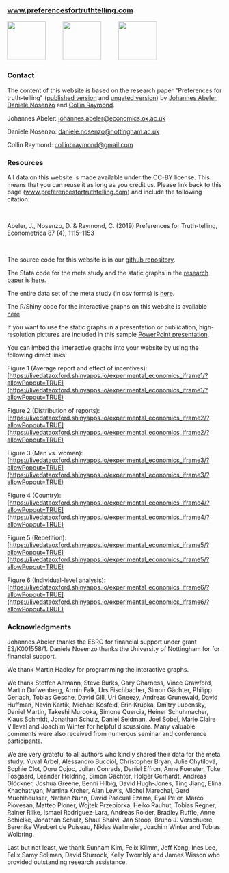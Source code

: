 ### www.preferencesfortruthtelling.com

<img src="https://truthtellingstudy.github.io/img/oxford_logo.png"  height="90" />   &emsp; &emsp;   <img src="https://truthtellingstudy.github.io/img/nottingham_logo.png"   height="90" />  &emsp; &emsp;  <img src="https://truthtellingstudy.github.io/img/purdue_logo.png"   height="90" />


### Contact

The content of this website is based on the research paper "Preferences for truth-telling" ([published version](https://doi.org/10.3982/ECTA14673) and [ungated version](https://www.cesifo.org/DocDL/cesifo1_wp6087_0.pdf)) by [Johannes Abeler](https://sites.google.com/site/johannesabeler/), [Daniele Nosenzo](https://sites.google.com/site/danielenosenzoeconomics/) and [Collin Raymond](https://sites.google.com/site/collinbraymond/home). 


Johannes Abeler: johannes.abeler@economics.ox.ac.uk

Daniele Nosenzo: daniele.nosenzo@nottingham.ac.uk

Collin Raymond: collinbraymond@gmail.com


### Resources

All data on this website is made available under the CC-BY license. This means that you can reuse it as long as you credit us. Please link back to this page (www.preferencesfortruthtelling.com) and include the following citation:

&nbsp;

Abeler, J., Nosenzo, D. & Raymond, C. (2019) Preferences for Truth-telling, Econometrica  87 (4), 1115–1153

&nbsp;

The source code for this website is in our [github repository](https://github.com/truthtellingstudy/truthtellingstudy.github.io).

The Stata code for the meta study and the static graphs in the [research paper](https://www.cesifo.org/DocDL/cesifo1_wp6087_0.pdf) is [here](https://ndownloader.figshare.com/files/16211414).

The entire data set of the meta study (in csv forms) is [here](https://ndownloader.figshare.com/files/16211150).

The R/Shiny code for the interactive graphs on this website is available [here](http://doi.org/10.6084/m9.figshare.5539942).



If you want to use the static graphs in a presentation or publication, high-resolution pictures are included in this sample [PowerPoint presentation](https://github.com/truthtellingstudy/truthtellingstudy.github.io/raw/master/AbelerNosenzoRaymond%20-%20FFH%20meta%20study.pptx).

You can imbed the interactive graphs into your website by using the following direct links:

Figure 1 (Average report and effect of incentives): [https://livedataoxford.shinyapps.io/experimental_economics_iframe1/?allowPopout=TRUE](https://livedataoxford.shinyapps.io/experimental_economics_iframe1/?allowPopout=TRUE)


Figure 2 (Distribution of reports): [https://livedataoxford.shinyapps.io/experimental_economics_iframe2/?allowPopout=TRUE](https://livedataoxford.shinyapps.io/experimental_economics_iframe2/?allowPopout=TRUE)


Figure 3 (Men vs. women): [https://livedataoxford.shinyapps.io/experimental_economics_iframe3/?allowPopout=TRUE](https://livedataoxford.shinyapps.io/experimental_economics_iframe3/?allowPopout=TRUE)


Figure 4 (Country): [https://livedataoxford.shinyapps.io/experimental_economics_iframe4/?allowPopout=TRUE](https://livedataoxford.shinyapps.io/experimental_economics_iframe4/?allowPopout=TRUE)


Figure 5 (Repetition): [https://livedataoxford.shinyapps.io/experimental_economics_iframe5/?allowPopout=TRUE](https://livedataoxford.shinyapps.io/experimental_economics_iframe5/?allowPopout=TRUE)


Figure 6 (Individual-level analysis): [https://livedataoxford.shinyapps.io/experimental_economics_iframe6/?allowPopout=TRUE](https://livedataoxford.shinyapps.io/experimental_economics_iframe6/?allowPopout=TRUE)


### Acknowledgments

Johannes Abeler thanks the ESRC for financial support under grant ES/K001558/1. Daniele Nosenzo thanks the University of Nottingham for for financial support.

We thank Martin Hadley for programming the interactive graphs.

We thank Steffen Altmann, Steve Burks, Gary Charness, Vince Crawford, Martin Dufwenberg, Armin Falk, Urs Fischbacher, Simon Gächter, Philipp Gerlach, Tobias Gesche, David Gill, Uri Gneezy, Andreas Grunewald, David Huffman, Navin Kartik, Michael Kosfeld, Erin Krupka, Dmitry Lubensky, Daniel Martin, Takeshi Murooka, Simone Quercia, Heiner Schuhmacher, Klaus Schmidt, Jonathan Schulz, Daniel Seidman, Joel Sobel, Marie Claire Villeval and Joachim Winter for helpful discussions. Many valuable comments were also received from numerous seminar and conference participants.

We are very grateful to all authors who kindly shared their data for the meta study: Yuval Arbel, Alessandro Bucciol, Christopher Bryan, Julie Chytilová, Sophie Clot, Doru Cojoc, Julian Conrads, Daniel Effron, Anne Foerster, Toke Fosgaard, Leander Heldring, Simon Gächter, Holger Gerhardt, Andreas Glöckner, Joshua Greene, Benni Hilbig, David Hugh-Jones, Ting Jiang, Elina Khachatryan, Martina Kroher, Alan Lewis, Michel Marechal, Gerd Muehlheusser, Nathan Nunn, David Pascual Ezama, Eyal Pe'er, Marco Piovesan, Matteo Ploner, Wojtek Przepiorka, Heiko Rauhut, Tobias Regner, Rainer Rilke, Ismael Rodriguez-Lara, Andreas Roider, Bradley Ruffle, Anne Schielke, Jonathan Schulz, Shaul Shalvi, Jan Stoop, Bruno J. Verschuere, Berenike Waubert de Puiseau, Niklas Wallmeier, Joachim Winter and Tobias Wolbring.

Last but not least, we thank Sunham Kim, Felix Klimm, Jeff Kong, Ines Lee, Felix Samy Soliman, David Sturrock, Kelly Twombly and James Wisson who provided outstanding research assistance.

